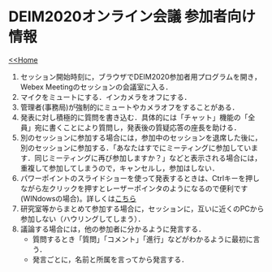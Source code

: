# DEIM2020オンライン会議 参加者向け情報

[<<Home](README.md)

1. セッション開始時刻に，ブラウザでDEIM2020参加者用プログラムを開き，Webex Meetingのセッションの会議室に入る．
1. マイクをミュートにする．インカメラをオフにする．
1. 管理者(事務局)が強制的にミュートやカメラオフをすることがある．
1. 発表に対し積極的に質問を書き込む．具体的には「チャット」機能の「全員」宛に書くことにより質問し，発表後の質疑応答の座長を助ける．
1. 別のセッションに参加する場合には，参加中のセッションを退席した後に，別のセッションに参加する．「あなたはすでにミーティングに参加しています．同じミーティングに再び参加しますか？」などと表示される場合には，重複して参加してしまうので，キャンセルし，参加はしない．
1. パワーポイントのスライドショーを使って発表するときは、Ctrlキーを押しながら左クリックを押すとレーザーポインタのようになるので便利です(WINdowsの場合)。詳しくは<a href="https://support.office.com/ja-jp/article/%E3%83%9E%E3%82%A6%E3%82%B9%E3%82%92%E3%83%AC%E3%83%BC%E3%82%B6%E3%83%BC-%E3%83%9D%E3%82%A4%E3%83%B3%E3%82%BF%E3%83%BC%E3%81%AB%E5%A4%89%E6%9B%B4%E3%81%99%E3%82%8B-77367b36-d25b-4ed2-8c87-358bc216a1e0?fbclid=IwAR3SMjU4b0ZDf0dUGJoVcoZkNCHInEp2kq6eaMm_dut-cR7C58FO_kRtDoA">こちら</a>
1. 研究室等からまとめて参加する場合に，セッションに，互いに近くのPCから参加しない（ハウリングしてしまう）．
1. 議論する場合には，他の参加者に分かるように発言する．
   - 質問するとき「質問」「コメント」「進行」などがわかるように最初に言う．
   - 発言ごとに，名前と所属を言ってから発言する．
